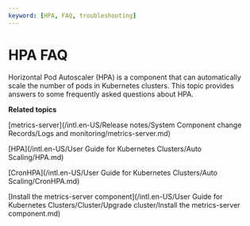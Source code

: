 ```yaml
---
keyword: [HPA, FAQ, troubleshooting]
---
```


# HPA FAQ

Horizontal Pod Autoscaler \(HPA\) is a component that can automatically scale the number of pods in Kubernetes clusters. This topic provides answers to some frequently asked questions about HPA.



**Related topics**  


[metrics-server](/intl.en-US/Release notes/System Component change Records/Logs and monitoring/metrics-server.md)

[HPA](/intl.en-US/User Guide for Kubernetes Clusters/Auto Scaling/HPA.md)

[CronHPA](/intl.en-US/User Guide for Kubernetes Clusters/Auto Scaling/CronHPA.md)

[Install the metrics-server component](/intl.en-US/User Guide for Kubernetes Clusters/Cluster/Upgrade cluster/Install the metrics-server component.md)

